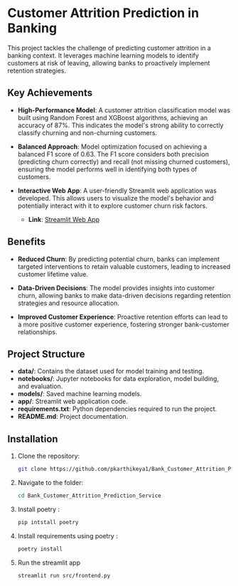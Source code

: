 # Customer Attrition Prediction in Banking

This project tackles the challenge of predicting customer attrition in a banking context. It leverages machine learning models to identify customers at risk of leaving, allowing banks to proactively implement retention strategies.

## Key Achievements

- **High-Performance Model**: A customer attrition classification model was built using Random Forest and XGBoost algorithms, achieving an accuracy of 87%. This indicates the model's strong ability to correctly classify churning and non-churning customers.

- **Balanced Approach**: Model optimization focused on achieving a balanced F1 score of 0.63. The F1 score considers both precision (predicting churn correctly) and recall (not missing churned customers), ensuring the model performs well in identifying both types of customers.

- **Interactive Web App**: A user-friendly Streamlit web application was developed. This allows users to visualize the model's behavior and potentially interact with it to explore customer churn risk factors.
  - **Link**: [Streamlit Web App](https://frontendpy-h24q76f4ncj9qnnd2u6zkp.streamlit.app/)

## Benefits

- **Reduced Churn**: By predicting potential churn, banks can implement targeted interventions to retain valuable customers, leading to increased customer lifetime value.

- **Data-Driven Decisions**: The model provides insights into customer churn, allowing banks to make data-driven decisions regarding retention strategies and resource allocation.

- **Improved Customer Experience**: Proactive retention efforts can lead to a more positive customer experience, fostering stronger bank-customer relationships.

## Project Structure

- **data/**: Contains the dataset used for model training and testing.
- **notebooks/**: Jupyter notebooks for data exploration, model building, and evaluation.
- **models/**: Saved machine learning models.
- **app/**: Streamlit web application code.
- **requirements.txt**: Python dependencies required to run the project.
- **README.md**: Project documentation.

## Installation

1. Clone the repository:
   ```sh
   git clone https://github.com/pkarthikeya1/Bank_Customer_Attrition_Prediction_Service.git
   
2. Navigate to the folder:
   ```sh
   cd Bank_Customer_Attrition_Prediction_Service
3. Install poetry :
   ```sh
   pip intstall poetry
4. Install requirements using poetry :
   ```sh
   poetry install
5. Run the streamlit app
   ```sh
   streamlit run src/frontend.py


